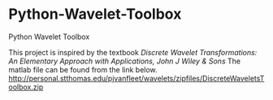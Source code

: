 # Python-Wavelet-Toolbox
Python Wavelet Toolbox

This project is inspired by the textbook *Discrete Wavelet Transformations: An Elementary Approach with Applications, John J Wiley & Sons*
The matlab file can be found from the link below.
http://personal.stthomas.edu/pjvanfleet/wavelets/zipfiles/DiscreteWaveletsToolbox.zip
